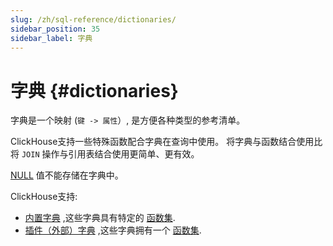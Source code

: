 ```yaml
---
slug: /zh/sql-reference/dictionaries/
sidebar_position: 35
sidebar_label: 字典
---
```


# 字典 {#dictionaries}

字典是一个映射 (`键 -> 属性`）, 是方便各种类型的参考清单。

ClickHouse支持一些特殊函数配合字典在查询中使用。 将字典与函数结合使用比将 `JOIN` 操作与引用表结合使用更简单、更有效。

[NULL](/operations/settings/formats#input_format_null_as_default) 值不能存储在字典中。

ClickHouse支持:

-   [内置字典](internal-dicts.md#internal_dicts) ,这些字典具有特定的 [函数集](../../sql-reference/functions/ym-dict-functions.md).
-   [插件（外部）字典](external-dictionaries/external-dicts.md#dicts-external-dicts) ,这些字典拥有一个 [函数集](../../sql-reference/functions/ext-dict-functions.md).
